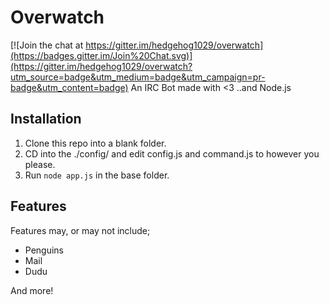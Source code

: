 # Overwatch

[![Join the chat at https://gitter.im/hedgehog1029/overwatch](https://badges.gitter.im/Join%20Chat.svg)](https://gitter.im/hedgehog1029/overwatch?utm_source=badge&utm_medium=badge&utm_campaign=pr-badge&utm_content=badge)
An IRC Bot made with <3 ..and Node.js

## Installation

1. Clone this repo into a blank folder.
2. CD into the ./config/ and edit config.js and command.js to however you please.
3. Run `node app.js` in the base folder.

## Features
Features may, or may not include;

 * Penguins
 * Mail
 * Dudu
 
And more!
